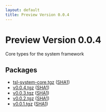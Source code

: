 ```yaml
---
layout: default
title: Preview Version 0.0.4
---
```




# Preview Version 0.0.4
Core types for the system framework



## Packages
- [tsl-system-core.tgz](https://typescriptlibs.org/npm/tsl-system-core.tgz)
  ([SHA1](https://typescriptlibs.org/npm/tsl-system-core.sha1))
- [v0.0.4.tgz](https://typescriptlibs.org/npm/tsl-system-core/v0.0.4.tgz)
  ([SHA1](https://typescriptlibs.org/npm/tsl-system-core/v0.0.4.sha1))
- [v0.0.3.tgz](https://typescriptlibs.org/npm/tsl-system-core/v0.0.3.tgz)
  ([SHA1](https://typescriptlibs.org/npm/tsl-system-core/v0.0.3.sha1))
- [v0.0.2.tgz](https://typescriptlibs.org/npm/tsl-system-core/v0.0.2.tgz)
  ([SHA1](https://typescriptlibs.org/npm/tsl-system-core/v0.0.2.sha1))
- [v0.0.1.tgz](https://typescriptlibs.org/npm/tsl-system-core/v0.0.1.tgz)
  ([SHA1](https://typescriptlibs.org/npm/tsl-system-core/v0.0.1.sha1))
